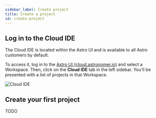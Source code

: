 ```yaml
---
sidebar_label: Create project
title: Create a project
id: create-project
---
```


## Log in to the Cloud IDE

The Cloud IDE is located within the Astro UI and is available to all Astro customers by default.

To access it, log in to the [Astro UI (cloud.astronomer.io)](cloud.astronomer.io) and select a Workspace. Then, click on the **Cloud IDE** tab in the left sidebar. You'll be presented with a list of projects in that Workspace.

![Cloud IDE](/img/cloud-ide/project-list.png)

## Create your first project

TODO
